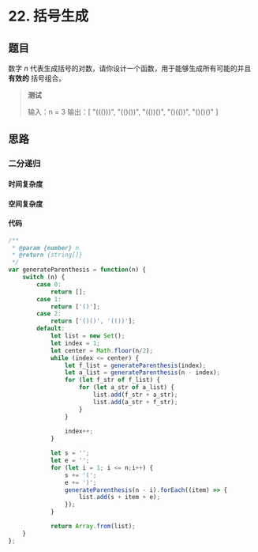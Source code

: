 # 22. 括号生成

## 题目

数字 *n* 代表生成括号的对数，请你设计一个函数，用于能够生成所有可能的并且 **有效的** 括号组合。

> **测试**
>
> 输入：n = 3
> 输出：[
>        "((()))",
>        "(()())",
>        "(())()",
>        "()(())",
>        "()()()"
>      ]

## 思路

### 二分递归



#### 时间复杂度



#### 空间复杂度



#### 代码

```javascript
/**
 * @param {number} n
 * @return {string[]}
 */
var generateParenthesis = function(n) {
    switch (n) {
        case 0:
            return [];
        case 1:
            return ['()'];
        case 2:
            return ['()()', '(())'];
        default:
            let list = new Set();
            let index = 1;
            let center = Math.floor(n/2);
            while (index <= center) {
                let f_list = generateParenthesis(index);
                let a_list = generateParenthesis(n - index);
                for (let f_str of f_list) {
                    for (let a_str of a_list) {
                        list.add(f_str + a_str);
                        list.add(a_str + f_str);
                    }
                }
                
                index++;
            }

            let s = '';
            let e = '';
            for (let i = 1; i <= n;i++) {
                s += '(';
                e += ')';
                generateParenthesis(n - i).forEach((item) => {
                    list.add(s + item + e);
                });
            }

            return Array.from(list);
    }
};
```




